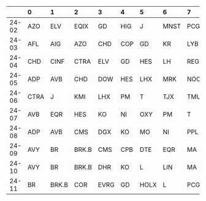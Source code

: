 |       | 0    | 1     | 2     | 3    | 4   | 5    | 6    | 7    | 8    | 9    |
|:------|:-----|:------|:------|:-----|:----|:-----|:-----|:-----|:-----|:-----|
| 24-02 | AZO  | ELV   | EQIX  | GD   | HIG | J    | MNST | PCG  | WELL | WMT  |
| 24-03 | AFL  | AIG   | AZO   | CHD  | COP | GD   | KR   | LYB  | STZ  | YUM  |
| 24-04 | CHD  | CINF  | CTRA  | ELV  | GD  | HES  | LH   | REGN | SNA  | TMUS |
| 24-05 | ADP  | AVB   | CHD   | DOW  | HES | LHX  | MRK  | NOC  | PG   | ROL  |
| 24-06 | CTRA | J     | KMI   | LHX  | PM  | T    | TJX  | TMUS | WELL | WMT  |
| 24-07 | AVB  | EQR   | HES   | KO   | NI  | OXY  | PM   | T    | TYL  | UNH  |
| 24-08 | ADP  | AVB   | CMS   | DGX  | KO  | MO   | NI   | PPL  | V    | XOM  |
| 24-09 | AVY  | BR    | BRK.B | CMS  | CPB | DTE  | EQR  | MA   | MMC  | V    |
| 24-10 | AVY  | BR    | BRK.B | DHR  | KO  | L    | LIN  | MA   | PTC  | UNP  |
| 24-11 | BR   | BRK.B | COR   | EVRG | GD  | HOLX | L    | PCG  | ROL  | V    |